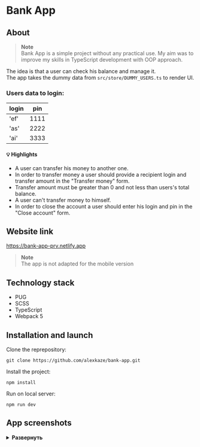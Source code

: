 # Bank App

## About

> **Note**  
> Bank App is a simple project without any practical use. My aim was to improve my skills in TypeScript development with OOP approach.

The idea is that a user can check his balance and manage it.  
The app takes the dummy data from `src/store/DUMMY_USERS.ts` to render UI.

### Users data to login:

| login | pin  |
| ----- | ---- |
| 'ef'  | 1111 |
| 'as'  | 2222 |
| 'ai'  | 3333 |

#### 💡 Highlights

- A user can transfer his money to another one.
- In order to transfer money a user should provide a recipient login and transfer amount in the "Transfer money" form.
- Transfer amount must be greater than 0 and not less than users's total balance.
- A user can't transfer money to himself.
- In order to close the account a user should enter his login and pin in the "Close account" form.

## Website link

https://bank-app-prv.netlify.app

> **Note**  
> The app is not adapted for the mobile version

## Technology stack

- PUG
- SCSS
- TypeScript
- Webpack 5

## Installation and launch

Clone the reprepository:

```
git clone https://github.com/alexkaze/bank-app.git
```

Install the project:

```
npm install
```

Run on local server:

```
npm run dev
```

## App screenshots
<details><summary><b>Развернуть</b></summary>

![main-page](https://github.com/alexkaze/bank-app/assets/85958340/21037a20-bb94-4bf3-bd1f-a7ae5abfd5a5)
![ui-page](https://github.com/alexkaze/bank-app/assets/85958340/f909ae73-309e-48f6-8ff1-66cc7916689e)

</details>
